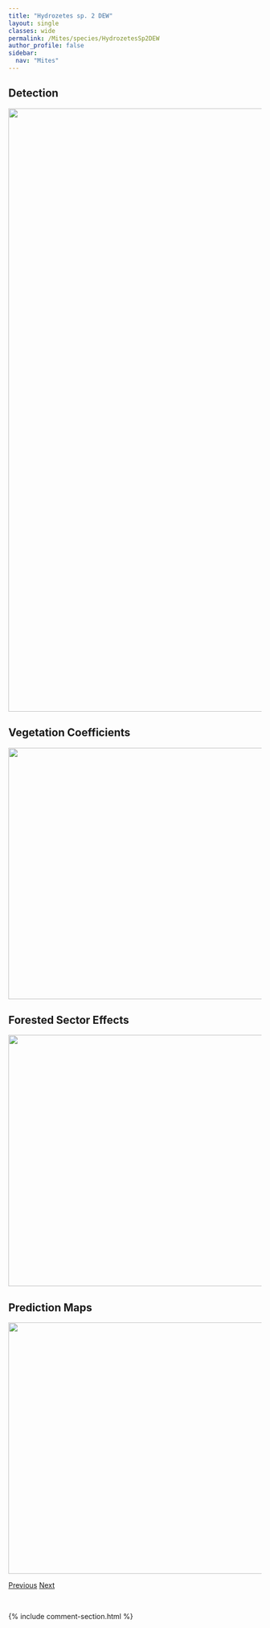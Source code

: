 ```yaml
---
title: "Hydrozetes sp. 2 DEW"
layout: single
classes: wide
permalink: /Mites/species/HydrozetesSp2DEW
author_profile: false
sidebar:
  nav: "Mites"
---
```


<h2>Detection</h2>

<a href="https://drive.google.com/uc?export=view&id=1fm9IWBtZOj7bTi9I81ftHuQKMGNQq6oU">
<img src="https://drive.google.com/uc?export=view&id=1fm9IWBtZOj7bTi9I81ftHuQKMGNQq6oU" height = "1200" width = "800">
</a>


<h2>Vegetation Coefficients</h2>

<a href="https://drive.google.com/uc?export=view&id=1vS2QN-8nKTYjC9jWCiV3EWC-SXaezsQm">
<img src="https://drive.google.com/uc?export=view&id=1vS2QN-8nKTYjC9jWCiV3EWC-SXaezsQm" height = "500" width = "1000">
</a>


<h2>Forested Sector Effects</h2>

<a href="https://drive.google.com/uc?export=view&id=1zI0pQ1N4xy8lxgckLEvAoMZdjVAEXSwf">
<img src="https://drive.google.com/uc?export=view&id=1zI0pQ1N4xy8lxgckLEvAoMZdjVAEXSwf" height = "500" width = "1000">
</a>


<h2>Prediction Maps</h2>

<a href="https://drive.google.com/uc?export=view&id=1VaqkvmnhDnTSVwShWKHrPzhFpqa0dTvl">
<img src="https://drive.google.com/uc?export=view&id=1VaqkvmnhDnTSVwShWKHrPzhFpqa0dTvl" height = "500" width = "1000">
</a>


<a href="/DevelopmentWebsite/Mites/species/HydrozetesSp1DEW" class="pagination--pager" title="Hydrozetes sp. 1 DEW">Previous</a> <a href="/DevelopmentWebsite/Mites/species/HydrozetesSp3DEW" class="pagination--pager" title="Hydrozetes sp. 3 DEW">Next</a>

<p>&nbsp;</p>

{% include comment-section.html %}
